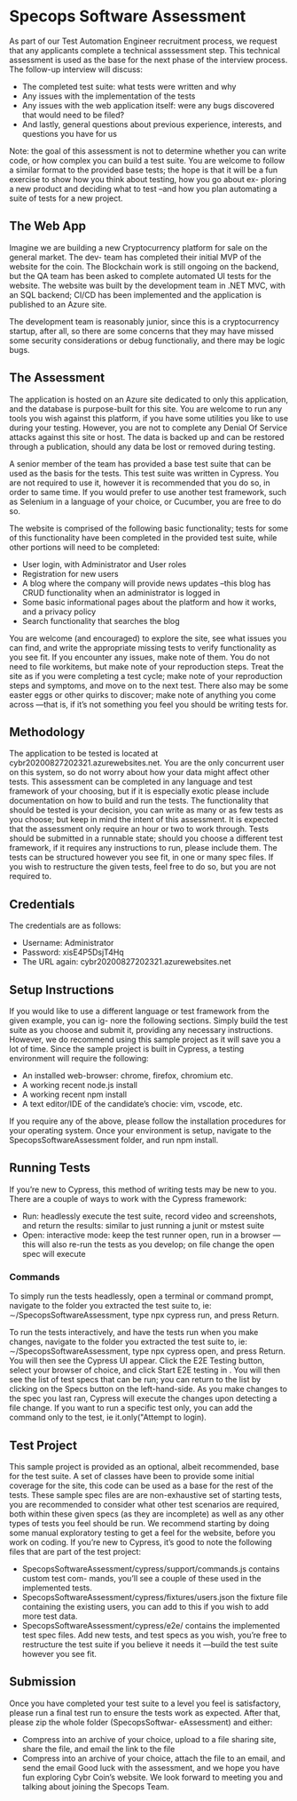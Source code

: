 # Specops Software Assessment

As part of our Test Automation Engineer recruitment process, we request that any applicants complete a technical asssessment step. This technical assessment is used as the base for the next phase
of the interview process. The follow-up interview will discuss:

- The completed test suite: what tests were written and why
- Any issues with the implementation of the tests
- Any issues with the web application itself: were any bugs discovered that would need to be filed?
- And lastly, general questions about previous experience, interests, and questions you have for us


Note: the goal of this assessment is not to determine whether you can write code, or how complex
you can build a test suite. You are welcome to follow a similar format to the provided base tests;
the hope is that it will be a fun exercise to show how you think about testing, how you go about ex-
ploring a new product and deciding what to test –and how you plan automating a suite of tests for a
new project.

## The Web App

Imagine we are building a new Cryptocurrency platform for sale on the general market. The dev-
team has completed their initial MVP of the website for the coin. The Blockchain work is still ongoing on the backend, but the QA team has been asked to complete automated UI tests for the website. The website was built by the development team in .NET MVC, with an SQL backend; CI/CD has
been implemented and the application is published to an Azure site.


The development team is reasonably junior, since this is a cryptocurrency startup, after all, so there
are some concerns that they may have missed some security considerations or debug functionaliy,
and there may be logic bugs.

## The Assessment

The application is hosted on an Azure site dedicated to only this application, and the database is
purpose-built for this site. You are welcome to run any tools you wish against this platform, if you
have some utilities you like to use during your testing. However, you are not to complete any Denial Of Service attacks against this site or host. The data is backed up and can be restored through a
publication, should any data be lost or removed during testing.


A senior member of the team has provided a base test suite that can be used as the basis for the
tests. This test suite was written in Cypress. You are not required to use it, however it is recommended that you do so, in order to same time. If you would prefer to use another test framework,
such as Selenium in a language of your choice, or Cucumber, you are free to do so.

The website is comprised of the following basic functionality; tests for some of this functionality
have been completed in the provided test suite, while other portions will need to be completed:

- User login, with Administrator and User roles
- Registration for new users
- A blog where the company will provide news updates –this blog has CRUD functionality when
an administrator is logged in
- Some basic informational pages about the platform and how it works, and a privacy policy
- Search functionality that searches the blog


You are welcome (and encouraged) to explore the site, see what issues you can find, and write the
appropriate missing tests to verify functionality as you see fit. If you encounter any issues, make
note of them. You do not need to file workitems, but make note of your reproduction steps. Treat
the site as if you were completing a test cycle; make note of your reproduction steps and symptoms,
and move on to the next test.
There also may be some easter eggs or other quirks to discover; make note of anything you come
across —that is, if it’s not something you feel you should be writing tests for.

## Methodology

The application to be tested is located at cybr20200827202321.azurewebsites.net. You are the only
concurrent user on this system, so do not worry about how your data might affect other tests.
This assessment can be completed in any language and test framework of your choosing, but if it is
especially exotic please include documentation on how to build and run the tests. The functionality
that should be tested is your decision, you can write as many or as few tests as you choose; but keep
in mind the intent of this assessment. It is expected that the assessment only require an hour or two
to work through. Tests should be submitted in a runnable state; should you choose a different test
framework, if it requires any instructions to run, please include them.
The tests can be structured however you see fit, in one or many spec files. If you wish to restructure
the given tests, feel free to do so, but you are not required to.

## Credentials

The credentials are as follows:

- Username: Administrator
- Password: xisE4P5DsjT4Hq
- The URL again: cybr20200827202321.azurewebsites.net

## Setup Instructions

If you would like to use a different language or test framework from the given example, you can ig-
nore the following sections. Simply build the test suite as you choose and submit it, providing any
necessary instructions. However, we do recommend using this sample project as it will save you a lot
of time. Since the sample project is built in Cypress, a testing environment will require the following:

- An installed web-browser: chrome, firefox, chromium etc.
- A working recent node.js install
- A working recent npm install
- A text editor/IDE of the candidate’s chocie: vim, vscode, etc.

If you require any of the above, please follow the installation procedures for your operating system.
Once your environment is setup, navigate to the SpecopsSoftwareAssessment folder, and run
npm install.

## Running Tests

If you’re new to Cypress, this method of writing tests may be new to you. There are a couple of ways
to work with the Cypress framework:

- Run: headlessly execute the test suite, record video and screenshots, and return the results:
similar to just running a junit or mstest suite
- Open: interactive mode: keep the test runner open, run in a browser —this will also re-run the
tests as you develop; on file change the open spec will execute

### Commands

To simply run the tests headlessly, open a terminal or command prompt, navigate to the folder you
extracted the test suite to, ie: ∼/SpecopsSoftwareAssessment, type npx cypress run, and press
Return.

To run the tests interactively, and have the tests run when you make changes, navigate to the folder
you extracted the test suite to, ie: ∼/SpecopsSoftwareAssessment, type npx cypress open, and
press Return. You will then see the Cypress UI appear. Click the E2E Testing button, select your
browser of choice, and click Start E2E testing in <browser>. You will then see the list of test
specs that can be run; you can return to the list by clicking on the Specs button on the left-hand-side. As you make changes to the spec you last ran, Cypress will execute the changes upon detecting
a file change. If you want to run a specific test only, you can add the command only to the test, ie
it.only("Attempt to login).

## Test Project

This sample project is provided as an optional, albeit recommended, base for the test suite. A set
of classes have been to provide some initial coverage for the site, this code can be used as a base
for the rest of the tests. These sample spec files are are non-exhaustive set of starting tests, you are
recommended to consider what other test scenarios are required, both within these given specs
(as they are incomplete) as well as any other types of tests you feel should be run. We recommend
starting by doing some manual exploratory testing to get a feel for the website, before you work on
coding. If you’re new to Cypress, it’s good to note the following files that are part of the test project:

- SpecopsSoftwareAssessment/cypress/support/commands.js contains custom test com-
mands, you’ll see a couple of these used in the implemented tests.
- SpecopsSoftwareAssessment/cypress/fixtures/users.json the fixture file containing
the existing users, you can add to this if you wish to add more test data.
- SpecopsSoftwareAssessment/cypress/e2e/ contains the implemented test spec files.
Add new tests, and test specs as you wish, you’re free to restructure the test suite if you believe it
needs it —build the test suite however you see fit.


## Submission

Once you have completed your test suite to a level you feel is satisfactory, please run a final test
run to ensure the tests work as expected. After that, please zip the whole folder (SpecopsSoftwar-
eAssessment) and either:

- Compress into an archive of your choice, upload to a file sharing site, share the file, and email
the link to the file
- Compress into an archive of your choice, attach the file to an email, and send the email
Good luck with the assessment, and we hope you have fun exploring Cybr Coin’s website. We look
forward to meeting you and talking about joining the Specops Team.
